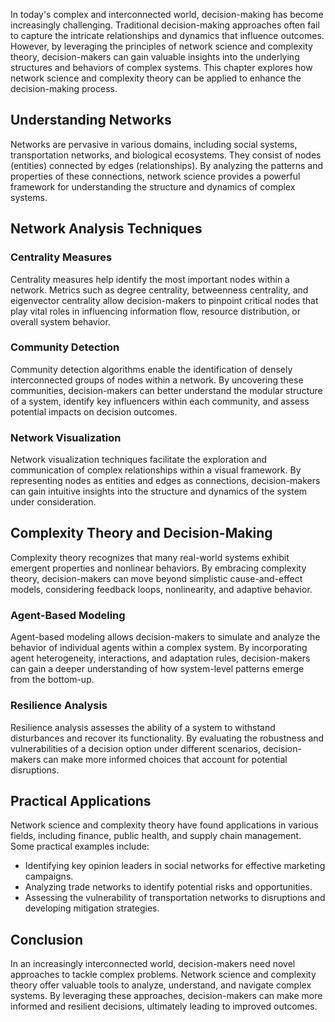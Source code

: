 
In today's complex and interconnected world, decision-making has become increasingly challenging. Traditional decision-making approaches often fail to capture the intricate relationships and dynamics that influence outcomes. However, by leveraging the principles of network science and complexity theory, decision-makers can gain valuable insights into the underlying structures and behaviors of complex systems. This chapter explores how network science and complexity theory can be applied to enhance the decision-making process.

## Understanding Networks

Networks are pervasive in various domains, including social systems, transportation networks, and biological ecosystems. They consist of nodes (entities) connected by edges (relationships). By analyzing the patterns and properties of these connections, network science provides a powerful framework for understanding the structure and dynamics of complex systems.

## Network Analysis Techniques

### Centrality Measures

Centrality measures help identify the most important nodes within a network. Metrics such as degree centrality, betweenness centrality, and eigenvector centrality allow decision-makers to pinpoint critical nodes that play vital roles in influencing information flow, resource distribution, or overall system behavior.

### Community Detection

Community detection algorithms enable the identification of densely interconnected groups of nodes within a network. By uncovering these communities, decision-makers can better understand the modular structure of a system, identify key influencers within each community, and assess potential impacts on decision outcomes.

### Network Visualization

Network visualization techniques facilitate the exploration and communication of complex relationships within a visual framework. By representing nodes as entities and edges as connections, decision-makers can gain intuitive insights into the structure and dynamics of the system under consideration.

## Complexity Theory and Decision-Making

Complexity theory recognizes that many real-world systems exhibit emergent properties and nonlinear behaviors. By embracing complexity theory, decision-makers can move beyond simplistic cause-and-effect models, considering feedback loops, nonlinearity, and adaptive behavior.

### Agent-Based Modeling

Agent-based modeling allows decision-makers to simulate and analyze the behavior of individual agents within a complex system. By incorporating agent heterogeneity, interactions, and adaptation rules, decision-makers can gain a deeper understanding of how system-level patterns emerge from the bottom-up.

### Resilience Analysis

Resilience analysis assesses the ability of a system to withstand disturbances and recover its functionality. By evaluating the robustness and vulnerabilities of a decision option under different scenarios, decision-makers can make more informed choices that account for potential disruptions.

## Practical Applications

Network science and complexity theory have found applications in various fields, including finance, public health, and supply chain management. Some practical examples include:

- Identifying key opinion leaders in social networks for effective marketing campaigns.
- Analyzing trade networks to identify potential risks and opportunities.
- Assessing the vulnerability of transportation networks to disruptions and developing mitigation strategies.

## Conclusion

In an increasingly interconnected world, decision-makers need novel approaches to tackle complex problems. Network science and complexity theory offer valuable tools to analyze, understand, and navigate complex systems. By leveraging these approaches, decision-makers can make more informed and resilient decisions, ultimately leading to improved outcomes.
